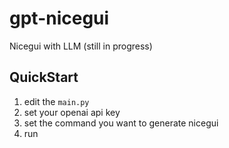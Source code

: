 # gpt-nicegui
Nicegui with LLM (still in progress)

## QuickStart 

1. edit the ```main.py```
2. set your openai api key 
3. set the command you want to generate nicegui
4. run 




